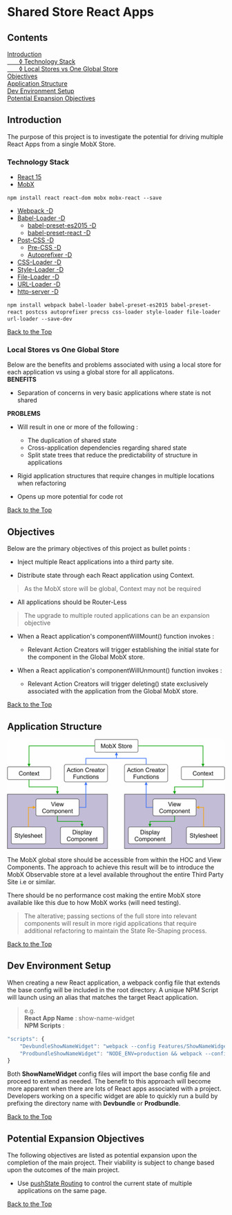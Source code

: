 # Shared Store React Apps    

## Contents
[Introduction](#introduction)    
[&nbsp;&nbsp;&nbsp;&nbsp;&nbsp;&nbsp; ◊ Technology Stack](#technology-stack)    
[&nbsp;&nbsp;&nbsp;&nbsp;&nbsp;&nbsp; ◊ Local Stores vs One Global Store](#local-stores-vs-one-global-store)    
[Objectives](#objectives)    
[Application Structure](#application-structure)    
[Dev Environment Setup](#dev-environment-setup)    
[Potential Expansion Objectives](#potential-expansion-objectives)    

## Introduction
The purpose of this project is to investigate the potential for driving multiple React Apps from a single MobX Store.

### Technology Stack
- [React 15](https://github.com/facebook/react)
- [MobX](https://github.com/mobxjs/mobx)

```
npm install react react-dom mobx mobx-react --save
```

- [Webpack -D](http://webpack.github.io/docs/installation.html#use-webpack-in-a-project)
- [Babel-Loader -D](https://github.com/babel/babel-loader)
    - [babel-preset-es2015 -D](https://babeljs.io/docs/plugins/preset-es2015/)
    - [babel-preset-react -D](http://babeljs.io/docs/plugins/preset-react/)
- [Post-CSS -D](https://github.com/postcss/postcss#postcss---)
    - [Pre-CSS -D](https://github.com/jonathantneal/precss)
    - [Autoprefixer -D](https://github.com/postcss/autoprefixer)
- [CSS-Loader -D](https://github.com/webpack/css-loader)
- [Style-Loader -D](https://github.com/webpack/style-loader)
- [File-Loader -D](https://github.com/webpack/file-loader)
- [URL-Loader -D](https://github.com/webpack/url-loader)
- [http-server -D](https://www.npmjs.com/package/http-server)

```
npm install webpack babel-loader babel-preset-es2015 babel-preset-react postcss autoprefixer precss css-loader style-loader file-loader url-loader --save-dev
```

[Back to the Top](#contents)    

### Local Stores vs One Global Store
Below are the benefits and problems associated with using a local store for each application vs using a global store for all applicatons.    
**BENEFITS**    
- Separation of concerns in very basic applications where state is not shared

**PROBLEMS**    
- Will result in one or more of the following :
    - The duplication of shared state
    - Cross-application dependencies regarding shared state
    - Split state trees that reduce the predictability of structure in applications

- Rigid application structures that require changes in multiple locations when refactoring

- Opens up more potential for code rot

[Back to the Top](#contents)    

## Objectives
Below are the primary objectives of this project as bullet points :

- Inject multiple React applications into a third party site.    

- Distribute state through each React application using Context.
>As the MobX store will be global, Context may not be required

- All applications should be Router-Less    
>The upgrade to multiple routed applications can be an expansion objective

- When a React application's componentWillMount() function invokes :
    - Relevant Action Creators will trigger establishing the initial state for the component in the Global MobX store.

- When a React application's componentWillUnmount() function invokes :
    - Relevant Action Creators will trigger deleting() state exclusively associated with the application from the Global MobX store.

[Back to the Top](#contents)    

## Application Structure
![Application Structure Diagram](ReadmeAssets/ApplicationStructure.png)

The MobX global store should be accessible from within the HOC and View Components. The approach to achieve this result will be to introduce the MobX Observable store at a level available throughout the entire Third Party Site i.e <body> or similar.

There should be no performance cost making the entire MobX store available like this due to how MobX works (will need testing).

>The alterative; passing sections of the full store into relevant components will result in more rigid applications that require additional refactoring to maintain the State Re-Shaping process.

[Back to the Top](#contents)    

## Dev Environment Setup
When creating a new React application, a webpack config file that extends the base config will be included in the root directory. A unique NPM Script will launch using an alias that matches the target React application.
>e.g.    
**React App Name** : show-name-widget    
**NPM Scripts** :
```javascript
"scripts": {
    "DevbundleShowNameWidget": "webpack --config Features/ShowNameWidget/ShowNameWidgetDevConfig.js --watch",
    "ProdbundleShowNameWidget": "NODE_ENV=production && webpack --config Features/ShowNameWidget/ShowNameWidgetProdConfig.js"
}
```    

Both **ShowNameWidget** config files will import the base config file and proceed to extend as needed. The benefit to this approach will become more apparent when there are lots of React apps associated with a project. Developers working on a specific widget are able to quickly run a build by prefixing the directory name with **Devbundle** or **Prodbundle**.

[Back to the Top](#contents)    

## Potential Expansion Objectives
The following objectives are listed as potential expansion upon the completion of the main project. Their viability is subject to change based upon the outcomes of the main project.    

- Use [pushState Routing](https://developer.mozilla.org/en-US/docs/Web/API/History_API) to control the current state of multiple applications on the same page.    

[Back to the Top](#contents)    
